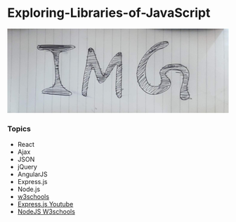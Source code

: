 # Exploring-Libraries-of-JavaScript

![](IMG.jpg)

### Topics
* React
* Ajax
* JSON
* jQuery
* AngularJS
* Express.js
* Node.js
* [w3schools](https://www.w3schools.com/js/default.asp)
* [Express.js Youtube](https://www.youtube.com/watch?v=dVrpkvi8nck&list=PLWPirh4EWFpGNfj9K0dwb0nJAOXwD9BMg&index=3)
* [NodeJS W3schools](https://www.w3schools.com/nodejs/default.asp)